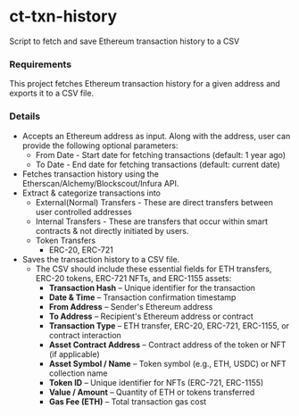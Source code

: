 # ct-txn-history
Script to fetch and save Ethereum transaction history to a CSV

### Requirements
This project fetches Ethereum transaction history for a given address and exports it to a CSV file.

### Details
- Accepts an Ethereum address as input. Along with the address, user can provide the following optional parameters:
    - From Date - Start date for fetching transactions (default: 1 year ago)
    - To Date - End date for fetching transactions (default: current date)
- Fetches transaction history using the Etherscan/Alchemy/Blockscout/Infura API.
- Extract & categorize transactions into
    - External(Normal) Transfers - These are direct transfers between user controlled addresses
    - Internal Transfers - These are transfers that occur within smart contracts & not directly initiated by users.
    - Token Transfers
        - ERC-20, ERC-721
- Saves the transaction history to a CSV file.
    - The CSV should include these essential fields for ETH transfers, ERC-20 tokens, ERC-721 NFTs, and ERC-1155 assets:
        - **Transaction Hash** – Unique identifier for the transaction
        - **Date & Time** – Transaction confirmation timestamp
        - **From Address** – Sender's Ethereum address
        - **To Address** – Recipient's Ethereum address or contract
        - **Transaction Type** – ETH transfer, ERC-20, ERC-721, ERC-1155, or contract interaction
        - **Asset Contract Address** – Contract address of the token or NFT (if applicable)
        - **Asset Symbol / Name** – Token symbol (e.g., ETH, USDC) or NFT collection name
        - **Token ID** – Unique identifier for NFTs (ERC-721, ERC-1155)
        - **Value / Amount** – Quantity of ETH or tokens transferred
        - **Gas Fee (ETH)** – Total transaction gas cost